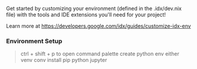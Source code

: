 Get started by customizing your environment (defined in the .idx/dev.nix file) with the tools and IDE extensions you'll need for your project!

Learn more at https://developers.google.com/idx/guides/customize-idx-env

### Environment Setup
> ctrl + shift + p to open command palette
> create python env either venv conv
> install pip
> python jupyter